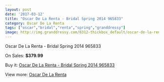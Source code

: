 ```yaml
---
layout: post
date: '2017-03-12'
title: "Oscar De La Renta - Bridal Spring 2014 965833"
category: Oscar De La Renta
tags: ["oscar","bridal","renta","spring","granddressy"]
image: http://img.granddressy.com/8312-thickbox_default/oscar-de-la-renta-bridal-spring-2014-965833.jpg
---
```

Oscar De La Renta - Bridal Spring 2014 965833

On Sales: **$379.99**
<a href="https://www.granddressy.com/en/oscar-de-la-renta/7542-oscar-de-la-renta-bridal-spring-2014-965833.html"><amp-img layout="responsive" width="600" height="600" src="//img.granddressy.com/8312-thickbox_default/oscar-de-la-renta-bridal-spring-2014-965833.jpg" alt="Oscar De La Renta - Bridal Spring 2014 965833 0" /></a>

Buy it: [Oscar De La Renta - Bridal Spring 2014 965833](https://www.granddressy.com/en/oscar-de-la-renta/7542-oscar-de-la-renta-bridal-spring-2014-965833.html "Oscar De La Renta - Bridal Spring 2014 965833")

View more: [Oscar De La Renta](https://www.granddressy.com/en/90-oscar-de-la-renta "Oscar De La Renta")